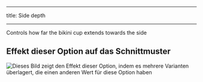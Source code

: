***

title: Side depth

***

Controls how far the bikini cup extends towards the side

## Effekt dieser Option auf das Schnittmuster

![Dieses Bild zeigt den Effekt dieser Option, indem es mehrere Varianten überlagert, die einen anderen Wert für diese Option haben](bee_sidedepth_sample.svg "Effekt dieser Option auf das Schnittmuster")
